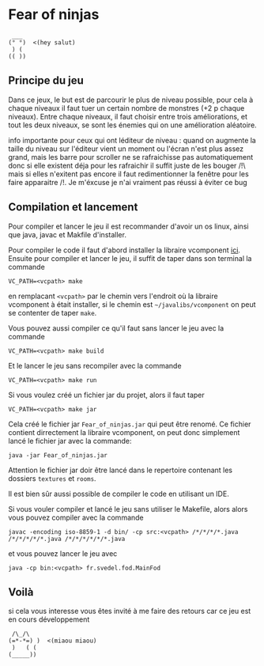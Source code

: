 # Fear of ninjas
```
 ___
(° °)  <(hey salut)
 ) (
(( ))
```

## Principe du jeu
Dans ce jeux, le but est de parcourir le plus de niveau possible,
pour cela à chaque niveaux il faut tuer un certain nombre de monstres
(+2 p chaque niveaux). Entre chaque niveaux, il faut choisir entre trois améliorations,
et tout les deux niveaux, se sont les énemies qui on une amélioration aléatoire.

info importante pour ceux qui ont léditeur de niveau :
quand on augmente la taille du niveau sur l'éditeur
vient un moment ou l'écran n'est plus assez grand, mais
les barre pour scroller ne se rafraichisse pas automatiquement
donc si elle existent déja pour les rafraichir il suffit juste
de les bouger /!\ mais si elles n'exitent pas encore il faut
redimentionner la fenêtre pour les faire apparaitre /!\.
Je m'éxcuse je n'ai vraiment pas réussi à éviter ce bug

## Compilation et lancement
Pour compiler et lancer le jeu il est recommander d'avoir un os linux,
ainsi que java, javac et Makfile d'installer.

Pour compiler le code il faut d'abord installer la libraire vcomponent [ici](https://github.com/SamuelVedel/VComponent).
Ensuite pour compiler et lancer le jeu, il suffit de taper dans son terminal la commande
```shell
VC_PATH=<vcpath> make
```
en remplacant `<vcpath>` par le chemin vers l'endroit où la libraire vcomponent à était installer, si le chemin est `~/javalibs/vcomponent` on peut se contenter de taper `make`.

Vous pouvez aussi compiler ce qu'il faut sans lancer le jeu avec la commande
```shell
VC_PATH=<vcpath> make build
```
Et le lancer le jeu sans recompiler avec la commande
```shell
VC_PATH=<vcpath> make run
```

Si vous voulez créé un fichier jar du projet, alors il faut taper
```shell
VC_PATH=<vcpath> make jar
```
Cela créé le fichier jar `Fear_of_ninjas.jar` qui peut être renomé. Ce fichier contient dirrectement la libraire vcomponent, on peut donc simplement lancé le fichier jar avec la commande:
```shell
java -jar Fear_of_ninjas.jar
```
Attention le fichier jar doir être lancé dans le repertoire contenant les dossiers `textures` et `rooms`.

Il est bien sûr aussi possible de compiler le code en utilisant un IDE.

Si vous vouler compiler et lancé le jeu sans utiliser le Makefile,
alors alors vous pouvez compiler avec la commande
```shell
javac -encoding iso-8859-1 -d bin/ -cp src:<vcpath> /*/*/*/*.java /*/*/*/*/*.java /*/*/*/*/*/*.java
```
et vous pouvez lancer le jeu avec
```shell
java -cp bin:<vcpath> fr.svedel.fod.MainFod
```

## Voilà
si cela vous interesse vous êtes invité à me faire des retours
car ce jeu est en cours développement




































```
 /\_/\
(=*-*=) )  <(miaou miaou)
 )   ( (
(_____))
```
